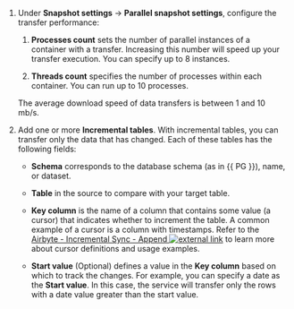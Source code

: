 
1. Under **Snapshot settings** → **Parallel snapshot settings**, configure the transfer performance:

   1. **Processes count** sets the number of parallel instances of a container with a transfer. Increasing this number will speed up your transfer execution. You can specify up to 8 instances.

   1. **Threads count** specifies the number of processes within each container. You can run up to 10 processes.

   The average download speed of data transfers is between 1 and 10 mb/s.

1. Add one or more **Incremental tables**. With incremental tables, you can transfer only the data that has changed. Each of these tables has the following fields:

   * **Schema** corresponds to the database schema (as in {{ PG }}), name, or dataset.

   * **Table** in the source to compare with your target table.

   * **Key column** is the name of a column that contains some value (a cursor) that indicates whether to increment the table. A common example of a cursor is a column with timestamps. Refer to the [Airbyte - Incremental Sync - Append ![external link](../_assets/external-link.svg)](https://docs.airbyte.com/understanding-airbyte/connections/incremental-append/) to learn more about cursor definitions and usage examples.

   * **Start value** (Optional) defines a value in the **Key column** based on which to track the changes. For example, you can specify a date as the **Start value**. In this case, the service will transfer only the rows with a date value greater than the start value.
